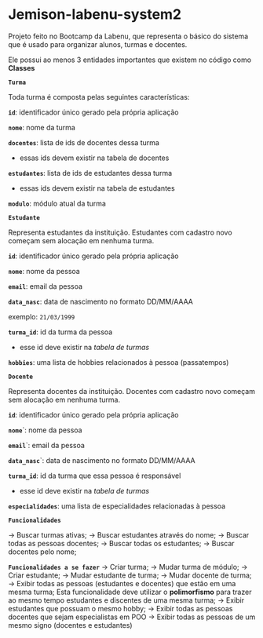 # Jemison-labenu-system2

Projeto feito no Bootcamp da Labenu, que representa o básico do sistema que é usado para organizar alunos, turmas e docentes.

Ele possui ao menos 3 entidades importantes que existem no código como **Classes**

**`Turma`**

Toda turma é composta pelas seguintes características:

**`id`**: identificador único gerado pela própria aplicação

**`nome`**: nome da turma

**`docentes`**: lista de ids de docentes dessa turma

- essas ids devem existir na tabela de docentes

**`estudantes`**: lista de ids de estudantes dessa turma

- essas ids devem existir na tabela de estudantes

**`modulo`**: módulo atual da turma


**`Estudante`**

Representa estudantes da instituição. Estudantes com cadastro novo começam sem alocação em nenhuma turma.

**`id`**: identificador único gerado pela própria aplicação

**`nome`**: nome da pessoa

**`email`**: email da pessoa

**`data_nasc`**: data de nascimento no formato DD/MM/AAAA

exemplo: `21/03/1999`

**`turma_id`**: id da turma da pessoa

- esse id deve existir na *tabela de turmas*

**`hobbies`**: uma lista de hobbies relacionados à pessoa (passatempos)



**`Docente`**

Representa docentes da instituição. Docentes com cadastro novo começam sem alocação em nenhuma turma.

**`id`**: identificador único gerado pela própria aplicação

**`nome`**`: nome da pessoa

**`email`**`: email da pessoa

**`data_nasc`**`: data de nascimento no formato DD/MM/AAAA

**`turma_id`**: id da turma que essa pessoa é responsável

- esse id deve existir na *tabela de turmas*

**`especialidades`**: uma lista de especialidades relacionadas à pessoa

**`Funcionalidades`**

→ Buscar turmas ativas;
→ Buscar estudantes através do nome;
→ Buscar todas as pessoas docentes;
→ Buscar todas os estudantes;
→ Buscar docentes pelo nome;

**`Funcionalidades a se fazer`**
→ Criar turma;
→ Mudar turma de módulo;
→ Criar estudante;
→ Mudar estudante de turma;
→ Mudar docente de turma;
→ Exibir todas as pessoas (estudantes e docentes) que estão em uma mesma turma;
Esta funcionalidade deve utilizar o **polimorfismo** para trazer ao mesmo tempo estudantes e discentes de uma mesma turma;
→ Exibir estudantes que possuam o mesmo hobby;
→ Exibir todas as pessoas docentes que sejam especialistas em POO
→ Exibir todas as pessoas de um mesmo signo (docentes e estudantes)


